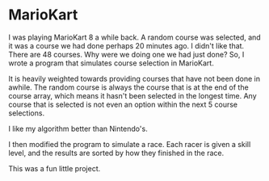 # MarioKart
I was playing MarioKart 8 a while back. A random course was selected, and it was a course we had done perhaps 20 minutes ago.
I didn't like that. There are 48 courses. Why were we doing one we had just done? So, I wrote a program that simulates course
selection in MarioKart. 

It is heavily weighted towards providing courses that have not been done in awhile. The random course is always the course that 
is at the end of the course array, which means it hasn't been selected in the longest time. Any course that is selected is not
even an option within the next 5 course selections. 

I like my algorithm better than Nintendo's. 

I then modified the program to simulate a race. Each racer is given a skill level, and the results are sorted by how they 
finished in the race. 

This was a fun little project. 
